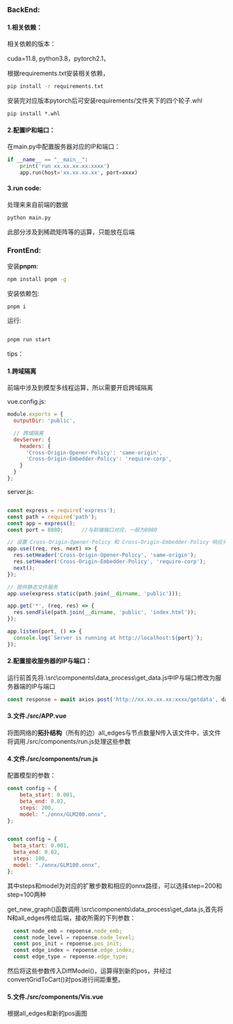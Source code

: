 ### BackEnd:

#### 1.相关依赖：

相关依赖的版本：

cuda=11.8, python3.8，pytorch2.1，

根据requirements.txt安装相关依赖，

```bash
pip install -r requirements.txt
```

安装完对应版本pytorch后可安装requirements/文件夹下的四个轮子.whl

```
pip install *.whl
```



#### 2.配置IP和端口：

在main.py中配置服务器对应的IP和端口：

```python
if __name__ == "__main__":
    print('run xx.xx.xx.xx:xxxx')
    app.run(host='xx.xx.xx.xx', port=xxxx)

```



#### 3.run code:

处理来来自前端的数据

```bash
python main.py
```

此部分涉及到稀疏矩阵等的运算，只能放在后端



### FrontEnd:

安装**pnpm**:

```bash
npm install pnpm -g
```

安装依赖包:

```
pnpm i
```

运行:

```bash

pnpm run start

```

tips：

#### 1.跨域隔离

前端中涉及到模型多线程运算，所以需要开启跨域隔离

vue.config.js:

```js
module.exports = {
  outputDir: 'public',

  // 跨域隔离
  devServer: {
    headers: {
      'Cross-Origin-Opener-Policy': 'same-origin',
      'Cross-Origin-Embedder-Policy': 'require-corp',
    }
  }
};
```

server.js:

```js

const express = require('express');
const path = require('path');
const app = express();
const port = 8080;		//与前端端口对应，一般为8080

// 设置 Cross-Origin-Opener-Policy 和 Cross-Origin-Embedder-Policy 响应头
app.use((req, res, next) => {
  res.setHeader('Cross-Origin-Opener-Policy', 'same-origin');
  res.setHeader('Cross-Origin-Embedder-Policy', 'require-corp');
  next();
});

// 提供静态文件服务
app.use(express.static(path.join(__dirname, 'public')));

app.get('*', (req, res) => {
  res.sendFile(path.join(__dirname, 'public', 'index.html'));
});

app.listen(port, () => {
  console.log(`Server is running at http://localhost:${port}`);
});
```

#### 2.配置接收服务器的IP与端口：

运行前首先将.\src\components\data_process\get_data.js中IP与端口修改为服务器端的IP与端口

```js
const response = await axios.post('http://xx.xx.xx.xx:xxxx/getdata', datajson);
```



#### 3.文件./src/APP.vue

将图网络的**拓扑结构**（所有的边）all_edges与节点数量N传入该文件中，该文件将调用./src/components/run.js处理这些参数



#### 4.文件./src/components/run.js

配置模型的参数：

```js
const config = {
    beta_start: 0.001,
    beta_end: 0.02,
    steps: 200,
    model: "./onnx/GLM200.onnx",
};


const config = {
  beta_start: 0.001,
  beta_end: 0.02,
  steps: 100,
  model: "./onnx/GLM100.onnx",
};
```

其中steps和model为对应的扩散步数和相应的onnx路径，可以选择step=200和step=100两种



get_new_graph()函数调用.\src\components\data_process\get_data.js,首先将N和all_edges传给后端，接收所需的下列参数：

```js
  const node_emb = repoense.node_emb;
  const node_level = repoense.node_level;
  const pos_init = repoense.pos_init;
  const edge_index = repoense.edge_index;
  const edge_type = repoense.edge_type;
```

然后将这些参数传入DiffModel()，运算得到新的pos，并经过convertGridToCart()对pos进行间距重整。



#### 5.文件./src/components/Vis.vue

根据all_edges和新的pos画图

